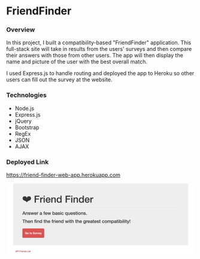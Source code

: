 # FriendFinder

### Overview

In this project, I built a compatibility-based "FriendFinder" application. This full-stack site will take in results from the users' surveys and then compare their answers with those from other users. The app will then display the name and picture of the user with the best overall match. 

I used Express.js to handle routing and deployed the app to Heroku so other users can fill out the survey at the website.

### Technologies

* Node.js
* Express.js
* jQuery
* Bootstrap
* RegEx
* JSON
* AJAX

### Deployed Link

https://friend-finder-web-app.herokuapp.com

![FriendFinder](friendfinder.png)
